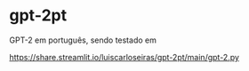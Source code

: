 # gpt-2pt

GPT-2 em português, sendo testado em 

https://share.streamlit.io/luiscarloseiras/gpt-2pt/main/gpt-2.py
